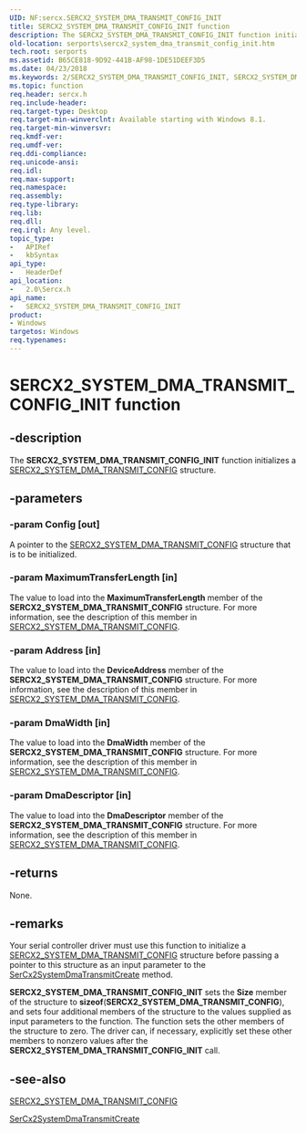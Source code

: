 ```yaml
---
UID: NF:sercx.SERCX2_SYSTEM_DMA_TRANSMIT_CONFIG_INIT
title: SERCX2_SYSTEM_DMA_TRANSMIT_CONFIG_INIT function
description: The SERCX2_SYSTEM_DMA_TRANSMIT_CONFIG_INIT function initializes a SERCX2_SYSTEM_DMA_TRANSMIT_CONFIG structure.
old-location: serports\sercx2_system_dma_transmit_config_init.htm
tech.root: serports
ms.assetid: B65CE818-9D92-441B-AF98-1DE51DEEF3D5
ms.date: 04/23/2018
ms.keywords: 2/SERCX2_SYSTEM_DMA_TRANSMIT_CONFIG_INIT, SERCX2_SYSTEM_DMA_TRANSMIT_CONFIG_INIT, SERCX2_SYSTEM_DMA_TRANSMIT_CONFIG_INIT function [Serial Ports], serports.sercx2_system_dma_transmit_config_init
ms.topic: function
req.header: sercx.h
req.include-header: 
req.target-type: Desktop
req.target-min-winverclnt: Available starting with Windows 8.1.
req.target-min-winversvr: 
req.kmdf-ver: 
req.umdf-ver: 
req.ddi-compliance: 
req.unicode-ansi: 
req.idl: 
req.max-support: 
req.namespace: 
req.assembly: 
req.type-library: 
req.lib: 
req.dll: 
req.irql: Any level.
topic_type:
-	APIRef
-	kbSyntax
api_type:
-	HeaderDef
api_location:
-	2.0\Sercx.h
api_name:
-	SERCX2_SYSTEM_DMA_TRANSMIT_CONFIG_INIT
product:
- Windows
targetos: Windows
req.typenames: 
---
```


# SERCX2_SYSTEM_DMA_TRANSMIT_CONFIG_INIT function


## -description


The <b>SERCX2_SYSTEM_DMA_TRANSMIT_CONFIG_INIT</b> function initializes a <a href="https://msdn.microsoft.com/library/windows/hardware/dn265344">SERCX2_SYSTEM_DMA_TRANSMIT_CONFIG</a> structure.


## -parameters




### -param Config [out]

A pointer to the <a href="https://msdn.microsoft.com/library/windows/hardware/dn265344">SERCX2_SYSTEM_DMA_TRANSMIT_CONFIG</a> structure that is to be initialized.


### -param MaximumTransferLength [in]

The value to load into the <b>MaximumTransferLength</b> member of the <b>SERCX2_SYSTEM_DMA_TRANSMIT_CONFIG</b> structure. For more information, see the description of this member in <a href="https://msdn.microsoft.com/library/windows/hardware/dn265344">SERCX2_SYSTEM_DMA_TRANSMIT_CONFIG</a>.


### -param Address [in]

The value to load into the <b>DeviceAddress</b> member of the <b>SERCX2_SYSTEM_DMA_TRANSMIT_CONFIG</b> structure. For more information, see the description of this member in <a href="https://msdn.microsoft.com/library/windows/hardware/dn265344">SERCX2_SYSTEM_DMA_TRANSMIT_CONFIG</a>.


### -param DmaWidth [in]

The value to load into the <b>DmaWidth</b> member of the <b>SERCX2_SYSTEM_DMA_TRANSMIT_CONFIG</b> structure. For more information, see the description of this member in <a href="https://msdn.microsoft.com/library/windows/hardware/dn265344">SERCX2_SYSTEM_DMA_TRANSMIT_CONFIG</a>.


### -param DmaDescriptor [in]

The value to load into the <b>DmaDescriptor</b> member of the <b>SERCX2_SYSTEM_DMA_TRANSMIT_CONFIG</b> structure. For more information, see the description of this member in <a href="https://msdn.microsoft.com/library/windows/hardware/dn265344">SERCX2_SYSTEM_DMA_TRANSMIT_CONFIG</a>.


## -returns



None.




## -remarks



Your serial controller driver must use this function to initialize a <a href="https://msdn.microsoft.com/library/windows/hardware/dn265344">SERCX2_SYSTEM_DMA_TRANSMIT_CONFIG</a> structure before passing a pointer to this structure as an input parameter to the <a href="https://msdn.microsoft.com/library/windows/hardware/dn265288">SerCx2SystemDmaTransmitCreate</a> method.

<b>SERCX2_SYSTEM_DMA_TRANSMIT_CONFIG_INIT</b> sets the <b>Size</b> member of the structure to <b>sizeof</b>(<b>SERCX2_SYSTEM_DMA_TRANSMIT_CONFIG</b>), and sets four additional members of the structure to the values supplied as input parameters to the function. The function sets the other members of the structure to zero. The driver can, if necessary, explicitly set these other members to nonzero values after the <b>SERCX2_SYSTEM_DMA_TRANSMIT_CONFIG_INIT</b> call.




## -see-also




<a href="https://msdn.microsoft.com/library/windows/hardware/dn265344">SERCX2_SYSTEM_DMA_TRANSMIT_CONFIG</a>



<a href="https://msdn.microsoft.com/library/windows/hardware/dn265288">SerCx2SystemDmaTransmitCreate</a>
 

 

